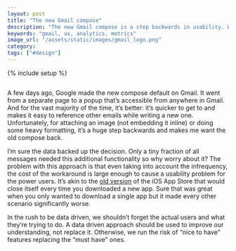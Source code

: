 ```yaml
---
layout: post
title: "The new Gmail compose"
description: "The new Gmail compose is a step backwards in usability. We need to use data to help understand users, not replace them."
keywords: "gmail, ux, analytics, metrics"
image_url: "/assets/static/images/gmail_logo.png"
category:
tags: ["#design"]
---
```

{% include setup %}

<amp-img src="{{ IMG_PATH }}gmail_logo.png" alt="Gmail Logo" style="float:right;" width="300" height="135" layout="responsive">

A few days ago, Google made the new compose default on Gmail. It went from a separate page to a popup that’s accessible from anywhere in Gmail. And for the vast majority of the time, it’s better: it’s quicker to get to and makes it easy to reference other emails while writing a new one. Unfortunately, for attaching an image (not embedding it inline) or doing some heavy formatting, it’s a huge step backwards and makes me want the old compose back.

I’m sure the data backed up the decision. Only a tiny fraction of all messages needed this additional functionality so why worry about it? The problem with this approach is that even taking into account the infrequency, the cost of the workaround is large enough to cause a usability problem for the power users. It’s akin to the <a href="http://dangoldin.com/2013/03/01/app-store-what-took-so-long/" target="_blank">old version</a> of the iOS App Store that would close itself every time you downloaded a new app. Sure that was great when you only wanted to download a single app but it made every other scenario significantly worse.

In the rush to be data driven, we shouldn’t forget the actual users and what they’re trying to do. A data driven approach should be used to improve our understanding, not replace it. Otherwise, we run the risk of “nice to have” features replacing the “must have” ones.